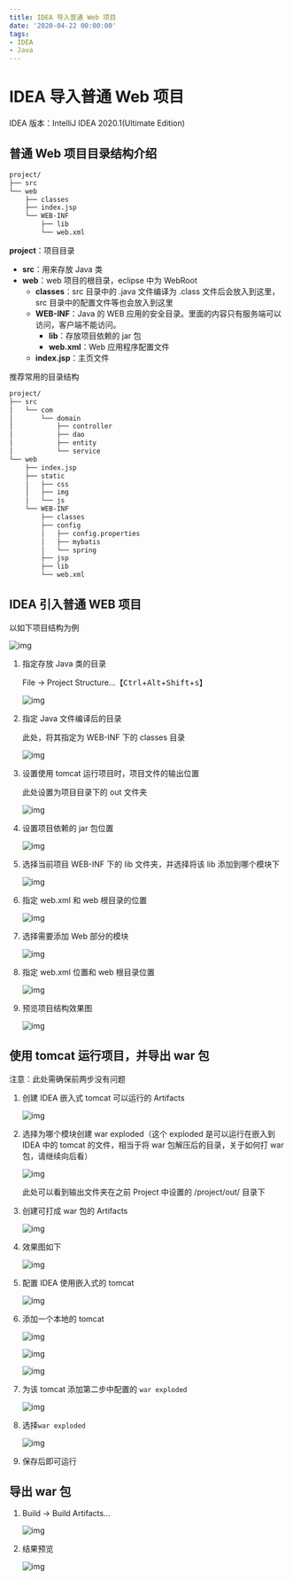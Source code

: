 ```yaml
---
title: IDEA 导入普通 Web 项目
date: '2020-04-22 00:00:00'
tags:
- IDEA
- Java
---
```


# IDEA 导入普通 Web 项目

IDEA 版本：IntelliJ IDEA 2020.1(Ultimate Edition)

## 普通 Web 项目目录结构介绍

```bash
project/
├── src
└── web
    ├── classes
    ├── index.jsp
    └── WEB-INF
        ├── lib
        └── web.xml
```

**project**：项目目录

- **src**：用来存放 Java 类
- **web**：web 项目的根目录，eclipse 中为 WebRoot
  - **classes**：src 目录中的 .java 文件编译为 .class 文件后会放入到这里，src 目录中的配置文件等也会放入到这里
  - **WEB-INF**：Java 的 WEB 应用的安全目录。里面的内容只有服务端可以访问，客户端不能访问。
    - **lib**：存放项目依赖的 jar 包
    - **web.xml**：Web 应用程序配置文件
  - **index.jsp**：主页文件

推荐常用的目录结构

```bash
project/
├── src
│   └── com
│       └── domain
│           ├── controller
│           ├── dao
│           ├── entity
│           └── service
└── web
    ├── index.jsp
    ├── static
    │   ├── css
    │   ├── img
    │   └── js
    └── WEB-INF
        ├── classes
        ├── config
        │   ├── config.properties
        │   ├── mybatis
        │   └── spring
        ├── jsp
        ├── lib
        └── web.xml
```

## IDEA 引入普通 WEB 项目

以如下项目结构为例

![img](https://gitee.com/swang-harbin/pic-bed/raw/master/images/2021/20210222152733.png)

1. 指定存放 Java 类的目录

   File -> Project Structure...【<kbd>Ctrl</kbd>+<kbd>Alt</kbd>+<kbd>Shift</kbd>+<kbd>s</kbd>】

   ![img](https://gitee.com/swang-harbin/pic-bed/raw/master/images/2021/20210222152753.png)

2. 指定 Java 文件编译后的目录

   此处，将其指定为 WEB-INF 下的 classes 目录

   ![img](https://gitee.com/swang-harbin/pic-bed/raw/master/images/2021/20210222152809.png)

3. 设置使用 tomcat 运行项目时，项目文件的输出位置

   此处设置为项目目录下的 out 文件夹

   ![img](https://gitee.com/swang-harbin/pic-bed/raw/master/images/2021/20210222152859.png)

4. 设置项目依赖的 jar 包位置

   ![img](https://gitee.com/swang-harbin/pic-bed/raw/master/images/2021/20210222152932.png)

5. 选择当前项目 WEB-INF 下的 lib 文件夹，并选择将该 lib 添加到哪个模块下

   ![img](https://gitee.com/swang-harbin/pic-bed/raw/master/images/2021/20210222152951.png)

6. 指定 web.xml 和 web 根目录的位置

   ![img](https://gitee.com/swang-harbin/pic-bed/raw/master/images/2021/20210222153004.png)

7. 选择需要添加 Web 部分的模块

   ![img](https://gitee.com/swang-harbin/pic-bed/raw/master/images/2021/20210222153019.png)

8. 指定 web.xml 位置和 web 根目录位置

   ![img](https://gitee.com/swang-harbin/pic-bed/raw/master/images/2021/20210222153033.png)

9. 预览项目结构效果图

   ![img](https://gitee.com/swang-harbin/pic-bed/raw/master/images/2021/20210222153047.png)

## 使用 tomcat 运行项目，并导出 war 包

注意：此处需确保前两步没有问题

1. 创建 IDEA 嵌入式 tomcat 可以运行的 Artifacts

   ![img](https://gitee.com/swang-harbin/pic-bed/raw/master/images/2021/20210222153104.png)

2. 选择为哪个模块创建 war exploded（这个 exploded 是可以运行在嵌入到 IDEA 中的 tomcat 的文件，相当于将 war 包解压后的目录，关于如何打 war 包，请继续向后看）

   ![img](https://gitee.com/swang-harbin/pic-bed/raw/master/images/2021/20210222153119.png)

   此处可以看到输出文件夹在之前 Project 中设置的 /project/out/ 目录下

3. 创建可打成 war 包的 Artifacts

   ![img](https://gitee.com/swang-harbin/pic-bed/raw/master/images/2021/20210222153146.png)

4. 效果图如下

   ![img](https://gitee.com/swang-harbin/pic-bed/raw/master/images/2021/20210222153207.png)

5. 配置 IDEA 使用嵌入式的 tomcat

   ![img](https://gitee.com/swang-harbin/pic-bed/raw/master/images/2021/20210222153221.png)

6. 添加一个本地的 tomcat

   ![img](https://gitee.com/swang-harbin/pic-bed/raw/master/images/2021/20210222153234.png)

   ![img](https://gitee.com/swang-harbin/pic-bed/raw/master/images/2021/20210222153247.png)

   ![img](https://gitee.com/swang-harbin/pic-bed/raw/master/images/2021/20210222153301.png)

7. 为该 tomcat 添加第二步中配置的 `war exploded`

   ![img](https://gitee.com/swang-harbin/pic-bed/raw/master/images/2021/20210222153315.png)

8. 选择`war exploded`

   ![img](https://gitee.com/swang-harbin/pic-bed/raw/master/images/2021/20210222153332.png)

9. 保存后即可运行

## 导出 war 包

1. Build -> Build Artifacts...

   ![img](https://gitee.com/swang-harbin/pic-bed/raw/master/images/2021/20210222153350.png)

2. 结果预览

   ![img](https://gitee.com/swang-harbin/pic-bed/raw/master/images/2021/20210222153404.png)
